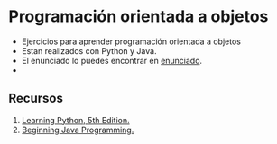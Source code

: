 # Programación orientada a objetos
* Ejercicios para aprender programación orientada a objetos
* Estan realizados con Python y Java.
* El enunciado lo puedes encontrar en [enunciado](https://github.com/aamerino/POO/blob/master/ejercicios%20POO.md).
* 
## Recursos

 1. [Learning Python, 5th Edition.](http://shop.oreilly.com/product/0636920028154.do)
 2. [Beginning Java Programming.](http://www.wrox.com/WileyCDA/WroxTitle/Beginning-Java-Programming-The-Object-Oriented-Approach.productCd-1118739493.html)

